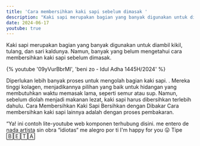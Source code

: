 ```yaml
---
title: 'Cara membersihkan kaki sapi sebelum dimasak '
description: "Kaki sapi merupakan bagian yang banyak digunakan untuk diambil kikil, tulang, dan sari kaldunya. Namun, banyak yang belum mengetahui cara membersihkan kaki sapi sebelum dimasak."
date: 2024-06-17
youtube: true
---
```


Kaki sapi merupakan bagian yang banyak digunakan untuk diambil kikil, tulang, dan sari kaldunya. Namun, banyak yang belum mengetahui cara membersihkan kaki sapi sebelum dimasak.

{% youtube '09yVurBbrMI', 'beni zo - Idul Adha 1445H/2024' %}

Diperlukan lebih banyak proses untuk mengolah bagian kaki sapi. .
Mereka tinggi kolagen, menjadikannya pilihan yang baik untuk hidangan yang membutuhkan waktu memasak lama, seperti semur atau sup. Namun, sebelum diolah menjadi makanan lezat, kaki sapi harus dibersihkan terlebih dahulu.
Cara Membersihkan Kaki Sapi
Bersihkan dengan Dibakar
Cara membersihkan kaki sapi lainnya adalah dengan proses pembakaran.

“Ya! ini contoh lite-youtube web komponen terhubung disini.
me entero de nada
artista sin obra
“idiotas“
me alegro por ti
I'm happy for you 😛
Tipe 🄱🄴🅃🄰
